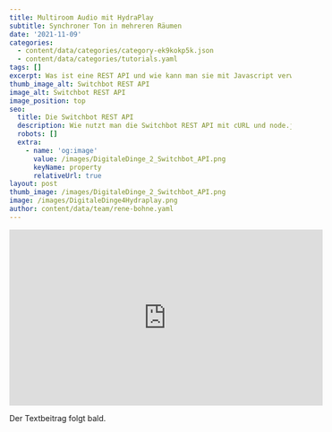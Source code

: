 ```yaml
---
title: Multiroom Audio mit HydraPlay
subtitle: Synchroner Ton in mehreren Räumen
date: '2021-11-09'
categories:
  - content/data/categories/category-ek9kokp5k.json
  - content/data/categories/tutorials.yaml
tags: []
excerpt: Was ist eine REST API und wie kann man sie mit Javascript verwenden?
thumb_image_alt: Switchbot REST API
image_alt: Switchbot REST API
image_position: top
seo:
  title: Die Switchbot REST API
  description: Wie nutzt man die Switchbot REST API mit cURL und node.js Javascript?
  robots: []
  extra:
    - name: 'og:image'
      value: /images/DigitaleDinge_2_Switchbot_API.png
      keyName: property
      relativeUrl: true
layout: post
thumb_image: /images/DigitaleDinge_2_Switchbot_API.png
image: /images/DigitaleDinge4Hydraplay.png
author: content/data/team/rene-bohne.yaml
---
```

<iframe width="560" height="315"
src="https://www.youtube.com/embed/jhkCNTelJdA?modestbranding=1"
frameborder="0" allow="accelerometer; autoplay; encrypted-media;
gyroscope; picture-in-picture" allowfullscreen>\</iframe>

Der Textbeitrag folgt bald.
